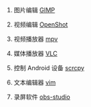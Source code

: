 1. 图片编辑
[GIMP](https://www.gimp.org/)

2. 视频编辑
[OpenShot](https://github.com/OpenShot/openshot-qt.git)

3. 视频播放器
[mpv](https://github.com/mpv-player/mpv.git)

4. 媒体播放器
[VLC](https://github.com/videolan/vlc.git)

5. 控制 Android 设备
[scrcpy](https://github.com/Genymobile/scrcpy.git)

6. 文本编辑器
[vim](https://www.vim.org/)

7. 录屏软件
[obs-studio](https://github.com/obsproject/obs-studio.git)
